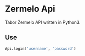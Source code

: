 # Zermelo Api

Tabor Zermelo API written in Python3.

## Use

```Python
Api.login('username', 'password')
```
